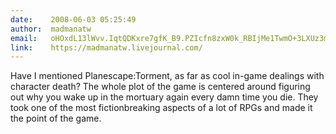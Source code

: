 ```yaml
---
date:    2008-06-03 05:25:49
author:  madmanatw
email:   oHOxdL13lWvv.IqtQDKxre7gfK_B9.PZIcfn8zxW0k_RBIjMe1TwmO+3LXUz3mvA==
link:    https://madmanatw.livejournal.com/
---
```


Have I mentioned Planescape:Torment, as far as cool in-game dealings
with character death? The whole plot of the game is centered around
figuring out why you wake up in the mortuary again every damn time you
die. They took one of the most fictionbreaking aspects of a lot of
RPGs and made it the point of the game.
